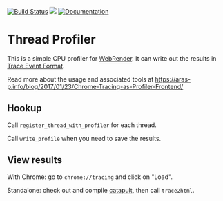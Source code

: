 [![Build Status](https://travis-ci.org/glennw/thread_profiler.svg)](https://travis-ci.org/glennw/thread_profiler) 
[![](http://meritbadge.herokuapp.com/thread_profiler)](https://crates.io/crates/thread_profiler)
[![Documentation](https://docs.rs/thread_profiler/badge.svg)](https://docs.rs/thread_profiler)

# Thread Profiler

This is a simple CPU profiler for [WebRender](). It can write out the results in [Trace Event Format](https://docs.google.com/document/d/1CvAClvFfyA5R-PhYUmn5OOQtYMH4h6I0nSsKchNAySU/edit).

Read more about the usage and associated tools at https://aras-p.info/blog/2017/01/23/Chrome-Tracing-as-Profiler-Frontend/

## Hookup

Call `register_thread_with_profiler` for each thread.

Call `write_profile` when you need to save the results.

## View results

With Chrome: go to `chrome://tracing` and click on "Load".

Standalone: check out and compile [catapult](https://github.com/catapult-project/catapult/tree/master/tracing), then call `trace2html`.
